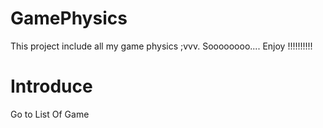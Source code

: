 # GamePhysics
This project include all my game physics ;vvv. Soooooooo.... Enjoy !!!!!!!!!!
<h1>Introduce</h1>
Go to <a herf="https://thevinhp.github.io/GamePhysics1/">List Of Game</a>
